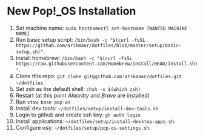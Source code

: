 # New Pop!\_OS Installation

1. Set machine name: `sudo hostnamectl set-hostname [WANTED MACHINE NAME]`
1. Run basic setup script: `/bin/bash -c "$(curl -fsSL https://github.com/arikmaor/dotfiles/blob/master/setup/basic-setup.sh)"`.
1. Install homebrew: `/bin/bash -c "$(curl -fsSL https://raw.githubusercontent.com/Homebrew/install/HEAD/install.sh)"`.
1. Clone this repo: `git clone git@github.com:arikmaor/dotfiles.git ~/dotfiles`.
1. Set zsh as the default shell: `chsh -s $(which zsh)`
1. Restart (at this point _Alacritty_ and _Brave_ are installed)
1. Run `stow base pop-os`
1. Install dev tools: `~/dotfiles/setup/install-dev-tools.sh`.
1. Login to github and create ssh key: `gh auth login`
1. Install applications: `~/dotfiles/setup/install-desktop-apps.sh`.
1. Configure osx: `~/dotfiles/setup/pop-os-settings.sh`.
